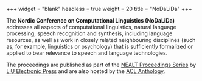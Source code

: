 +++
widget = "blank"
headless = true
weight = 20
title = "NoDaLiDa"
+++

The **Nordic Conference on Computational Linguistics (NoDaLiDa)** addresses all
aspects of computational linguistics, natural language processing, speech
recognition and synthesis, including language resources, as well as work in
closely related neighbouring disciplines (such as, for example, linguistics or
psychology) that is sufficiently formalized or applied to bear relevance to
speech and language technologies.

The proceedings are published as part of the [NEALT Proceedings
Series](/proceedings) by [LiU Electronic
Press](https://ep.liu.se/en/conferences.aspx) and are also hosted by the [ACL
Anthology](https://aclanthology.org/venues/nodalida/).
